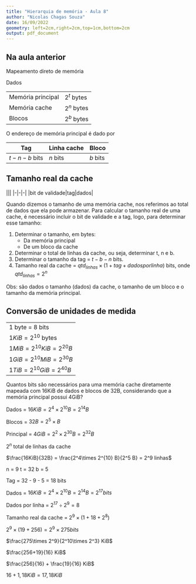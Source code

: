 ```yaml
---
title: "Hierarquia de memória - Aula 8"
author: "Nicolas Chagas Souza"
date: 16/09/2022
geometry: left=2cm,right=2cm,top=1cm,bottom=2cm
output: pdf_document
---
```


## Na aula anterior

Mapeamento direto de memória

Dados

|||
|-|-|
|Memória principal|$2^t$ bytes|
|Memória cache| $2^n$ bytes|
|Blocos|$2^b$ bytes|

O endereço de memória principal é dado por

|Tag| Linha cache | Bloco |
|-|-|-|
|$t-n-b$ bits|$n$ bits| $b$ bits|

## Tamanho real da cache

|||
|-|-|-|
|bit de validade|tag|dados|

Quando dizemos o tamanho de uma memória cache, nos referimos ao total de dados que ela pode armazenar. Para calcular o tamanho real de uma cache, é necessário incluir o bit de validade e a tag, logo, para determinar esse tamanho:

1. Determinar o tamanho, em bytes:
    - Da memória principal
    - De um bloco da cache
2. Determinar o total de linhas da cache, ou seja, determinar t, n e b.
3. Determinar o tamanho da tag = $t - b - n$ bits.
4. Tamanho real da cache = $qtd_{linhas} \times \left (1+tag+dados por linha\right )$ bits, onde $qtd_{linhas}=2^n$

Obs: são dados o tamanho (dados) da cache, o tamanho de um bloco e o tamanho da memória principal.

## Conversão de unidades de medida

||
|-|
|1 byte = 8 bits
|$1KiB=2^{10}$ bytes
|$1MiB=2^{10}KiB=2^{20}B$
|$1GiB=2^{10}MiB=2^{30}B$
|$1TiB=2^{10}GiB=2^{40}B$

Quantos bits são necessários para uma memória cache diretamente mapeada com 16KiB de dados e blocos de 32B, considerando que a memória principal possui 4GiB?

Dados = $16 KiB = 2^4 \times 2^{10} B = 2^{14} B$

Blocos = $32 B = 2^5 \times  B$

Principal = $4 GiB = 2^2 \times 2^{30} B = 2^{32} B$

$2^n$ total de linhas da cache

$\frac{16KiB}{32B} = \frac{2^4\times 2^{10} B}{2^5 B} = 2^9 linhas$

n = 9
t = 32
b = 5

Tag = 32 - 9 - 5 = 18 bits

Dados = $16 KiB = 2^{4} \times 2^{10} B = 2^{14} B = 2^{17} bits$

Dados por linha = $2^{17} \div 2^{9} = 8$

Tamanho real da cache = $2^{9} \times (1+18+2^{8})$

$2^{9}\times (19+256) = 2^9 \times 275 bits$

$\frac{275\times 2^9}{2^10\times 2^3} KiB$

$\frac{256+19}{16} KiB$

$\frac{256}{16} + \frac{19}{16} KiB$

$16 + 1,18 KiB = 17,18 KiB$
